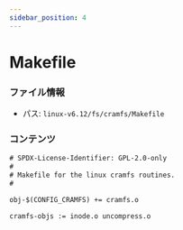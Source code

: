 ```yaml
---
sidebar_position: 4
---
```

# Makefile

### ファイル情報

- パス: `linux-v6.12/fs/cramfs/Makefile`

### コンテンツ

```txt
# SPDX-License-Identifier: GPL-2.0-only
#
# Makefile for the linux cramfs routines.
#

obj-$(CONFIG_CRAMFS) += cramfs.o

cramfs-objs := inode.o uncompress.o

```
